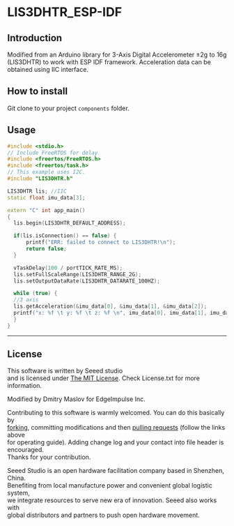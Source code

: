 # LIS3DHTR_ESP-IDF

## Introduction 
Modified from an Arduino library for 3-Axis Digital Accelerometer ±2g to 16g (LIS3DHTR) to work with ESP IDF framework. Acceleration data can be obtained using IIC interface.

## How to install 
Git clone to your project ```components``` folder.

## Usage

```C++
#include <stdio.h>
// Include FreeRTOS for delay
#include <freertos/FreeRTOS.h>
#include <freertos/task.h>
// This example uses I2C.
#include "LIS3DHTR.h"

LIS3DHTR lis; //IIC
static float imu_data[3];

extern "C" int app_main()
{
  lis.begin(LIS3DHTR_DEFAULT_ADDRESS);

  if(lis.isConnection() == false) {
      printf("ERR: failed to connect to LIS3DHTR!\n");
      return false;
  }

  vTaskDelay(100 / portTICK_RATE_MS);
  lis.setFullScaleRange(LIS3DHTR_RANGE_2G);
  lis.setOutputDataRate(LIS3DHTR_DATARATE_100HZ);

  while (true) {
  //3 axis
  lis.getAcceleration(&imu_data[0], &imu_data[1], &imu_data[2]);
  printf("x: %f \t y: %f \t z: %f \n", imu_data[0], imu_data[1], imu_data[2]);
  }
}
```

----
## License
This software is written by Seeed studio<br>
and is licensed under [The MIT License](http://opensource.org/licenses/mit-license.php). Check License.txt for more information.<br>

Modified by Dmitry Maslov for EdgeImpulse Inc.

Contributing to this software is warmly welcomed. You can do this basically by<br>
[forking](https://help.github.com/articles/fork-a-repo), committing modifications and then [pulling requests](https://help.github.com/articles/using-pull-requests) (follow the links above<br>
for operating guide). Adding change log and your contact into file header is encouraged.<br>
Thanks for your contribution.

Seeed Studio is an open hardware facilitation company based in Shenzhen, China. <br>
Benefiting from local manufacture power and convenient global logistic system, <br>
we integrate resources to serve new era of innovation. Seeed also works with <br>
global distributors and partners to push open hardware movement.<br>
